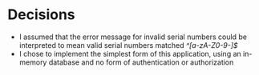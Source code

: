 
# Decisions
- I assumed that the error message for invalid serial numbers could be interpreted to mean valid serial numbers matched *^[a-zA-Z0-9-]$*
- I chose to implement the simplest form of this application, using an in-memory database and no form of authentication or authorization
